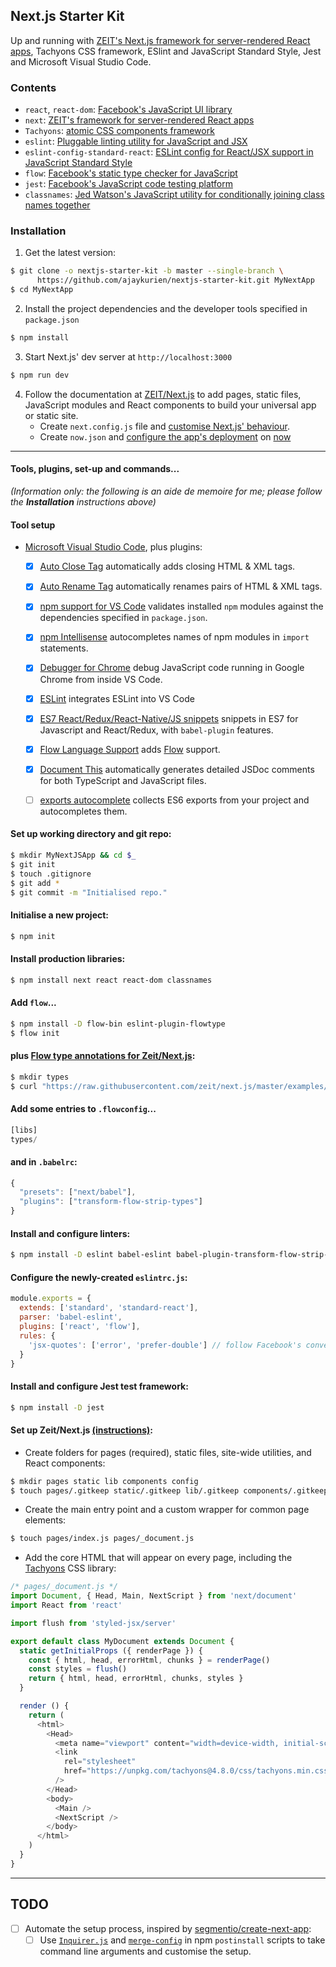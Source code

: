 ## Next.js Starter Kit

Up and running with [ZEIT's Next.js framework for server-rendered React apps](https://github.com/zeit/next.js), Tachyons CSS framework, ESlint and JavaScript Standard Style, Jest and Microsoft Visual Studio Code.

### Contents

* `react`, `react-dom`: [Facebook's JavaScript UI library](https://github.com/facebook/react)
* `next`: [ZEIT's framework for server-rendered React apps](https://github.com/zeit/next.js)
* `Tachyons`: [atomic CSS components framework](http://tachyons.io)
* `eslint`: [Pluggable linting utility for JavaScript and JSX](https://eslint.org)
* `eslint-config-standard-react`: [ESLint config for React/JSX support in JavaScript Standard Style](https://github.com/standard/eslint-config-standard-react#eslint-config-standard-react----)
* `flow`: [Facebook's static type checker for JavaScript](https://flow.org)	
* `jest`: [Facebook's JavaScript code testing platform](https://facebook.github.io/jest/)
* `classnames`: [Jed Watson's JavaScript utility for conditionally joining class names together](https://github.com/JedWatson/classnames)


### Installation
1. Get the latest version:
```bash
$ git clone -o nextjs-starter-kit -b master --single-branch \
      https://github.com/ajaykurien/nextjs-starter-kit.git MyNextApp
$ cd MyNextApp
```
2. Install the project dependencies and the developer tools specified in `package.json`

```bash
$ npm install
```
3. Start Next.js' dev server at `http://localhost:3000`
```bash
$ npm run dev
```
4. Follow the documentation at [ZEIT/Next.js](https://github.com/zeit/next.js/blob/master/readme.md#setup) to add pages, static files, JavaScript modules and React components to build your universal app or static site.
	* Create `next.config.js` file and [customise Next.js' behaviour](https://github.com/zeit/next.js/blob/master/readme.md#custom-configuration).
	* Create `now.json` and [configure the app's deployment](https://github.com/zeit/now-cli#project-configuration) on [now](https://zeit.co/now)

---


#### Tools, plugins, set-up and commands...

*(Information only: the following is an aide de memoire for me; please follow the **Installation** instructions above)*

#### Tool setup
* [Microsoft Visual Studio Code](https://code.visualstudio.com), plus plugins:
	- [X] [Auto Close Tag](https://marketplace.visualstudio.com/items?itemName=formulahendry.auto-close-tag) automatically adds closing HTML & XML tags.
	- [X] [Auto Rename Tag](https://marketplace.visualstudio.com/items?itemName=formulahendry.auto-rename-tag) automatically renames pairs of HTML & XML tags.
	- [X] [npm support for VS Code](https://marketplace.visualstudio.com/items?itemName=eg2.vscode-npm-script) validates installed `npm` modules against the dependencies specified in `package.json`.
	- [X] [npm Intellisense](https://marketplace.visualstudio.com/items?itemName=christian-kohler.npm-intellisense)	autocompletes names of npm modules in `import` statements.
	- [X] [Debugger for Chrome](https://marketplace.visualstudio.com/items?itemName=msjsdiag.debugger-for-chrome) debug JavaScript code running in Google Chrome from inside VS Code.
	- [X] [ESLint](https://marketplace.visualstudio.com/items?itemName=dbaeumer.vscode-eslint) integrates ESLint into VS Code
	- [X] [ES7 React/Redux/React-Native/JS snippets](https://marketplace.visualstudio.com/items?itemName=dsznajder.es7-react-js-snippets) snippets in ES7 for Javascript and React/Redux, with `babel-plugin` features.
	- [X] [Flow Language Support](https://marketplace.visualstudio.com/items?itemName=flowtype.flow-for-vscode) adds [Flow](https://flow.org)	support.
	- [X] [Document This](https://marketplace.visualstudio.com/items?itemName=joelday.docthis) automatically generates detailed JSDoc comments for both TypeScript and JavaScript files.
	- [ ] [exports autocomplete](https://marketplace.visualstudio.com/items?itemName=capaj.vscode-exports-autocomplete) collects ES6 exports from your project and autocompletes them.
	

#### Set up working directory and git repo:

```bash
$ mkdir MyNextJSApp && cd $_
$ git init
$ touch .gitignore
$ git add *
$ git commit -m "Initialised repo."
```
#### Initialise a new project:

```bash
$ npm init
```

#### Install production libraries:
```bash 
$ npm install next react react-dom classnames
```
#### Add `flow`...
```bash
$ npm install -D flow-bin eslint-plugin-flowtype
$ flow init
```
#### plus [Flow type annotations for Zeit/Next.js](https://github.com/zeit/next.js/tree/master/examples/with-flow):	
```bash
$ mkdir types
$ curl "https://raw.githubusercontent.com/zeit/next.js/master/examples/with-flow/types/next.js.flow" > types/next.js.flow
```
#### Add some entries to `.flowconfig`...
```javascript
[libs]
types/
```
#### and in `.babelrc`:
```javascript
{
  "presets": ["next/babel"],
  "plugins": ["transform-flow-strip-types"]
}
```

#### Install and configure linters:
```bash 
$ npm install -D eslint babel-eslint babel-plugin-transform-flow-strip-types eslint-config-standard eslint-config-standard-react eslint-plugin-standard eslint-plugin-promise eslint-plugin-import eslint-plugin-node eslint-plugin-react
```
#### Configure the newly-created `eslintrc.js`:
```javascript
module.exports = {
  extends: ['standard', 'standard-react'],
  parser: 'babel-eslint',
  plugins: ['react', 'flow'],
  rules: {
    'jsx-quotes': ['error', 'prefer-double'] // follow Facebook's convention for double quotes in JSX attributes.
  }
}
```

#### Install and configure Jest test framework:
```bash
$ npm install -D jest
```

#### Set up Zeit/Next.js  [(instructions)](https://https://github.com/zeit/next.js#how-to-use):
* Create folders for pages (required), static files, site-wide utilities, and React components:
```bash 
$ mkdir pages static lib components config
$ touch pages/.gitkeep static/.gitkeep lib/.gitkeep components/.gitkeep config/.gitkeep
```
* Create the main entry point and a custom wrapper for common page elements:
```bash 
$ touch pages/index.js pages/_document.js
```
* Add the core HTML that will appear on every page, including the [Tachyons](http://tachyons.io) CSS library:
```javascript
/* pages/_document.js */
import Document, { Head, Main, NextScript } from 'next/document'
import React from 'react'

import flush from 'styled-jsx/server'

export default class MyDocument extends Document {
  static getInitialProps ({ renderPage }) {
    const { html, head, errorHtml, chunks } = renderPage()
    const styles = flush()
    return { html, head, errorHtml, chunks, styles }
  }

  render () {
    return (
      <html>
        <Head>
          <meta name="viewport" content="width=device-width, initial-scale=1" />
          <link
            rel="stylesheet"
            href="https://unpkg.com/tachyons@4.8.0/css/tachyons.min.css"
          />
        </Head>
        <body>
          <Main />
          <NextScript />
        </body>
      </html>
    )
  }
}

```
---
## TODO
- [ ] Automate the setup process, inspired by [segmentio/create-next-app](https://github.com/segmentio/create-next-app): 
	- [ ] Use [`Inquirer.js`](https://github.com/SBoudrias/Inquirer.js) and [`merge-config`](https://www.npmjs.com/package/merge-config) in npm `postinstall` scripts to take command line arguments and customise the setup.